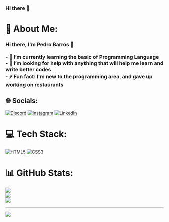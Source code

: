 ### Hi there 👋

# 💫 About Me:
### Hi there, I'm Pedro Barros 👋<br><br>- 🌱 I’m currently learning the basic of Programming Language<br>- 🤔 I’m looking for help with anything that will help me learn and write better codes<br>- ⚡ Fun fact: I'm new to the programming area, and gave up working on restaurants<br>


## 🌐 Socials:
[![Discord](https://img.shields.io/badge/Discord-%237289DA.svg?logo=discord&logoColor=white)](https://discord.gg/Pedin#8191) [![Instagram](https://img.shields.io/badge/Instagram-%23E4405F.svg?logo=Instagram&logoColor=white)](https://instagram.com/pe_barross) [![LinkedIn](https://img.shields.io/badge/LinkedIn-%230077B5.svg?logo=linkedin&logoColor=white)](https://linkedin.com/in/pedro-barrosg) 

# 💻 Tech Stack:

![HTML5](https://img.shields.io/badge/html5-%23E34F26.svg?style=for-the-badge&logo=html5&logoColor=white) ![CSS3](https://img.shields.io/badge/css3-%231572B6.svg?style=for-the-badge&logo=css3&logoColor=white)
# 📊 GitHub Stats:
![](https://github-readme-stats.vercel.app/api?username=PedroBarrosG&theme=dracula&hide_border=false&include_all_commits=false&count_private=false)<br/>
![](https://github-readme-streak-stats.herokuapp.com/?user=PedroBarrosG&theme=dracula&hide_border=false)<br/>
![](https://github-readme-stats.vercel.app/api/top-langs/?username=PedroBarrosG&theme=dracula&hide_border=false&include_all_commits=false&count_private=false&layout=compact)

---
[![](https://visitcount.itsvg.in/api?id=PedroBarrosG&icon=5&color=6)](https://visitcount.itsvg.in)
